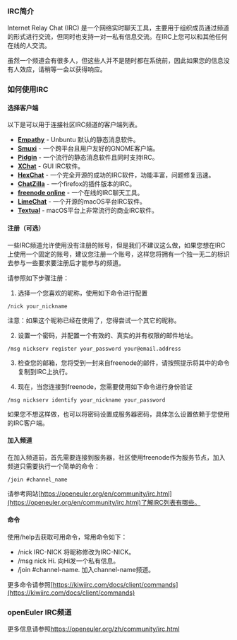 ### IRC简介

Internet Relay Chat (IRC) 是一个网络实时聊天工具，主要用于组织成员通过频道的形式进行交流，但同时也支持一对一私有信息交流。在IRC上您可以和其他任何在线的人交流。

虽然一个频道会有很多人，但这些人并不是随时都在系统前，因此如果您的信息没有人效应，请稍等一会以获得响应。

### 如何使用IRC

#### 选择客户端

以下是可以用于连接社区IRC频道的客户端列表。

 - **[Empathy](https://help.ubuntu.com/community/Empathy)** - Unbuntu 默认的静态消息软件。
 - **[Smuxi](http://www.smuxi.org/)** - 一个跨平台且用户友好的GNOME客户端。
 - **[Pidgin](https://help.ubuntu.com/community/Pidgin)** - 一个流行的静态消息软件且同时支持IRC。
 - **[XChat](https://help.ubuntu.com/community/XChatHowto)** - GUI IRC软件。
 - **[HexChat](http://hexchat.org/)** -  一个完全开源的成功的IRC软件，功能丰富，问题修复迅速。
 - **[ChatZilla](https://help.ubuntu.com/community/ChatZilla)** - 一个firefox的插件版本的IRC。
 - **[freenode online](https://webchat.freenode.net/)** - 一个在线的IRC聊天工具。
 - **[LimeChat](http://limechat.net/mac/)** - 一个开源的macOS平台IRC软件。
 - **[Textual](https://www.codeux.com/textual/)** - macOS平台上非常流行的商业IRC软件。

#### 注册（可选）

一些IRC频道允许使用没有注册的账号，但是我们不建议这么做，如果您想在IRC上使用一个固定的账号，建议您注册一个账号，这样您将拥有一个独一无二的标识去参与一些要求要注册后才能参与的频道。

请参照如下步骤注册：

1. 选择一个您喜欢的昵称，使用如下命令进行配置

```
/nick your_nickname
```

注意：如果这个昵称已经在使用了，您得尝试一个其它的昵称。

2. 设置一个密码，并配置一个有效的、真实的并有权限的邮件地址。

```
/msg nickserv register your_password your@email.address
```

3. 检查您的邮箱，您将受到一封来自freenode的邮件，请按照提示将其中的命令复制到IRC上执行。

4. 现在，当您连接到freenode，您需要使用如下命令进行身份验证

```
/msg nickserv identify your_nickname your_password
```

如果您不想这样做，也可以将密码设置成服务器密码，具体怎么设置依赖于您使用的IRC客户端。

#### 加入频道

在加入频道前，首先需要连接到服务器，社区使用freenode作为服务节点，加入频道只需要执行一个简单的命令：

```
/join #channel_name
```

请参考网站[https://openeuler.org/en/community/irc.html](https://openeuler.org/en/community/irc.html)了解IRC列表有哪些。

#### 命令

使用/help去获取可用命令，常用命令如下：

 - /nick IRC-NICK 将昵称修改为IRC-NICK。
 - /msg nick Hi. 向Hi发一个私有信息。
 - /join #channel-name. 加入channel-name频道。

更多命令请参照[https://kiwiirc.com/docs/client/commands](https://kiwiirc.com/docs/client/commands)

### openEuler IRC频道

更多信息请参照<https://openeuler.org/zh/community/irc.html>
